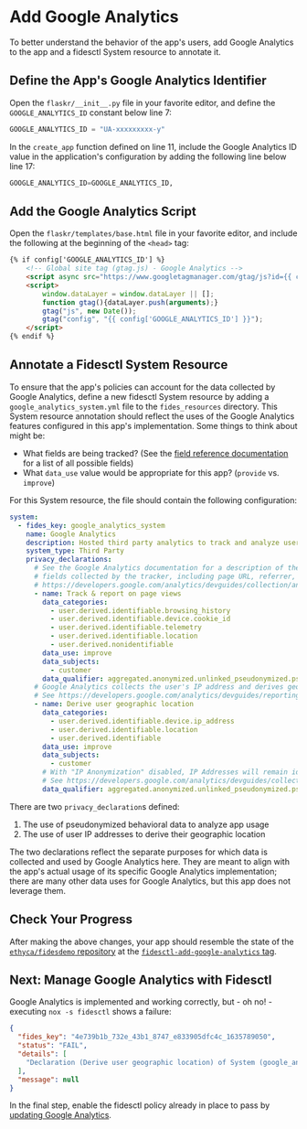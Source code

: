 # Add Google Analytics

To better understand the behavior of the app's users, add Google Analytics to the app and a fidesctl System resource to annotate it.

## Define the App's Google Analytics Identifier

Open the `flaskr/__init__.py` file in your favorite editor, and define the `GOOGLE_ANALYTICS_ID` constant below line 7:

```python
GOOGLE_ANALYTICS_ID = "UA-xxxxxxxxx-y"
```

In the `create_app` function defined on line 11, include the Google Analytics ID value in the application's configuration by adding the following line below line 17:

```python
GOOGLE_ANALYTICS_ID=GOOGLE_ANALYTICS_ID,
```

## Add the Google Analytics Script

Open the `flaskr/templates/base.html` file in your favorite editor, and include the following at the beginning of the `<head>` tag:

```html
{% if config['GOOGLE_ANALYTICS_ID'] %}
    <!-- Global site tag (gtag.js) - Google Analytics -->
    <script async src="https://www.googletagmanager.com/gtag/js?id={{ config['GOOGLE_ANALYTICS_ID'] }}"></script>
    <script>
        window.dataLayer = window.dataLayer || [];
        function gtag(){dataLayer.push(arguments);}
        gtag("js", new Date());
        gtag("config", "{{ config['GOOGLE_ANALYTICS_ID'] }}");
    </script>
{% endif %}
```

## Annotate a Fidesctl System Resource

To ensure that the app's policies can account for the data collected by Google Analytics, define a new fidesctl System resource by adding a `google_analytics_system.yml` file to the `fides_resources` directory. This System resource annotation should reflect the uses of the Google Analytics features configured in this app's implementation. Some things to think about might be:

* What fields are being tracked? (See the [field reference documentation](https://developers.google.com/analytics/devguides/collection/analyticsjs/field-reference) for a list of all possible fields)
* What `data_use` value would be appropriate for this app? (`provide` vs. `improve`)

For this System resource, the file should contain the following configuration:

```yaml
system:
  - fides_key: google_analytics_system
    name: Google Analytics
    description: Hosted third party analytics to track and analyze user behaviour
    system_type: Third Party
    privacy_declarations:
      # See the Google Analytics documentation for a description of the possible
      # fields collected by the tracker, including page URL, referrer, cookie ID, etc.
      # https://developers.google.com/analytics/devguides/collection/analyticsjs/field-reference
      - name: Track & report on page views
        data_categories:
          - user.derived.identifiable.browsing_history
          - user.derived.identifiable.device.cookie_id
          - user.derived.identifiable.telemetry
          - user.derived.identifiable.location
          - user.derived.nonidentifiable
        data_use: improve
        data_subjects:
          - customer
        data_qualifier: aggregated.anonymized.unlinked_pseudonymized.pseudonymized
      # Google Analytics collects the user's IP address and derives geographic dimensions server-side.
      # See https://developers.google.com/analytics/devguides/reporting/realtime/dimsmets/geonetwork
      - name: Derive user geographic location
        data_categories:
          - user.derived.identifiable.device.ip_address
          - user.derived.identifiable.location
          - user.derived.identifiable
        data_use: improve
        data_subjects:
          - customer
        # With "IP Anonymization" disabled, IP Addresses will remain identifiable.
        # See https://developers.google.com/analytics/devguides/collection/gtagjs/ip-anonymization
        data_qualifier: aggregated.anonymized.unlinked_pseudonymized.pseudonymized.identified
```

There are two `privacy_declaration`s defined:

1. The use of pseudonymized behavioral data to analyze app usage
1. The use of user IP addresses to derive their geographic location

The two declarations reflect the separate purposes for which data is collected and used by Google Analytics here. They are meant to align with the app's actual usage of its specific Google Analytics implementation; there are many other data uses for Google Analytics, but this app does not leverage them.

## Check Your Progress

After making the above changes, your app should resemble the state of the [`ethyca/fidesdemo` repository](https://github.com/ethyca/fidesdemo) at the [`fidesctl-add-google-analytics` tag](https://github.com/ethyca/fidesdemo/releases/tag/fidesctl-add-google-analytics).

## Next: Manage Google Analytics with Fidesctl

Google Analytics is implemented and working correctly, but - oh no! - executing `nox -s fidesctl` shows a failure:

```json
{
  "fides_key": "4e739b1b_732e_43b1_8747_e833905dfc4c_1635789050",
  "status": "FAIL",
  "details": [
    "Declaration (Derive user geographic location) of System (google_analytics_system) failed Rule (Minimize User Identifiable Data) from Policy (flaskr_policy)"
  ],
  "message": null
}
```

In the final step, enable the fidesctl policy already in place to pass by [updating Google Analytics](pass.md).
